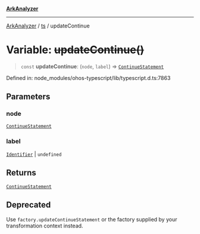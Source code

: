 [**ArkAnalyzer**](../../../../README.md)

***

[ArkAnalyzer](../../../../globals.md) / [ts](../README.md) / updateContinue

# Variable: ~~updateContinue()~~

> `const` **updateContinue**: (`node`, `label`) => [`ContinueStatement`](../interfaces/ContinueStatement.md)

Defined in: node\_modules/ohos-typescript/lib/typescript.d.ts:7863

## Parameters

### node

[`ContinueStatement`](../interfaces/ContinueStatement.md)

### label

[`Identifier`](../interfaces/Identifier.md) | `undefined`

## Returns

[`ContinueStatement`](../interfaces/ContinueStatement.md)

## Deprecated

Use `factory.updateContinueStatement` or the factory supplied by your transformation context instead.
